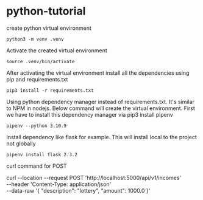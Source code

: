 # python-tutorial

create python virtual environment

    python3 -m venv .venv

Activate the created virtual environment

    source .venv/bin/activate

After activating the virtual environment install all the dependencies using pip and requirements.txt

    pip3 install -r requirements.txt

Using python dependency manager instead of requirements.txt. It's similar to NPM in nodejs. Below command will create the virtual environment. First we have to install this dependency manager via pip3 install pipenv

    pipenv --python 3.10.9

Install dependency like flask for example. This will install local to the project not globally

    pipenv install flask 2.3.2

curl command for POST

curl --location --request POST 'http://localhost:5000/api/v1/incomes' \
--header 'Content-Type: application/json' \
--data-raw '{
  "description": "lottery",
  "amount": 1000.0
}'